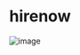 # hirenow

![image](https://github.com/Debarjitmohanty/job-portal-website-2/assets/91021174/504b1b32-5584-486b-9c14-aa8f1ae6fd1a)
